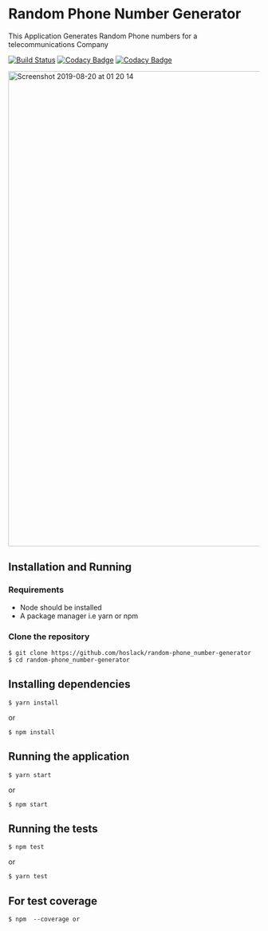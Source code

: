 
# Random Phone Number Generator
This Application Generates Random Phone numbers for a telecommunications Company

[![Build Status](https://travis-ci.org/hoslack/random-phone_number-generator.svg?branch=develop)](https://travis-ci.org/hoslack/random-phone_number-generator)
[![Codacy Badge](https://api.codacy.com/project/badge/Grade/82435cf2177348dc9535cbd86e149019)](https://www.codacy.com/app/hoslack/random-phone_number-generator?utm_source=github.com&amp;utm_medium=referral&amp;utm_content=hoslack/random-phone_number-generator&amp;utm_campaign=Badge_Grade)
[![Codacy Badge](https://api.codacy.com/project/badge/Coverage/82435cf2177348dc9535cbd86e149019)](https://www.codacy.com/app/hoslack/random-phone_number-generator?utm_source=github.com&utm_medium=referral&utm_content=hoslack/random-phone_number-generator&utm_campaign=Badge_Coverage)

<img width="953" alt="Screenshot 2019-08-20 at 01 20 14" src="https://user-images.githubusercontent.com/15017978/63303719-51612400-c2e9-11e9-96ef-e66d4211809a.png">

## Installation and Running

### Requirements
- Node should be installed 
- A package manager i.e yarn or npm

### Clone the repository
```
$ git clone https://github.com/hoslack/random-phone_number-generator
$ cd random-phone_number-generator 
```

## Installing dependencies

```
$ yarn install
```

or

```
$ npm install
```

## Running the application

```
$ yarn start
```

or 

```
$ npm start
```

## Running the tests

```
$ npm test
```

or

```
$ yarn test

```
## For test coverage
```
$ npm  --coverage or
```
